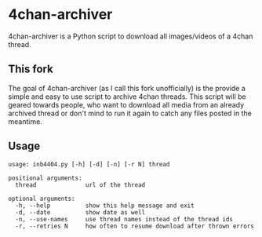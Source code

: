 # 4chan-archiver

4chan-archiver is a Python script to download all images/videos of a 4chan thread.

## This fork

The goal of 4chan-archiver (as I call this fork unofficially) is the provide a simple and easy to use script to archive 4chan threads. This script will be geared towards people, who want to download all media from an already archived thread or don't mind to run it again to catch any files posted in the meantime.

## Usage

```
usage: inb4404.py [-h] [-d] [-n] [-r N] thread

positional arguments:
  thread              url of the thread

optional arguments:
  -h, --help          show this help message and exit
  -d, --date          show date as well
  -n, --use-names     use thread names instead of the thread ids
  -r, --retries N     how often to resume download after thrown errors
```
